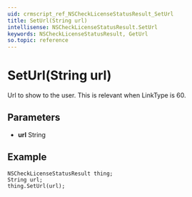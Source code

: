 ```yaml
---
uid: crmscript_ref_NSCheckLicenseStatusResult_SetUrl
title: SetUrl(String url)
intellisense: NSCheckLicenseStatusResult.SetUrl
keywords: NSCheckLicenseStatusResult, GetUrl
so.topic: reference
---
```


# SetUrl(String url)

Url to show to the user.  This is relevant when LinkType is 60.

## Parameters

* **url** String

## Example

```crmscript
NSCheckLicenseStatusResult thing;
String url;
thing.SetUrl(url);
```
